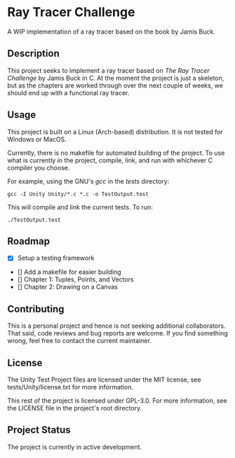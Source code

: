 # Ray Tracer Challenge 
A WIP implementation of a ray tracer based on the book by Jamis Buck.

## Description

This project seeks to implement a ray tracer based on _The Ray Tracer
Challenge_ by Jamis Buck in C.  At the moment the project is just a skeleton,
but as the chapters are worked through over the next couple of weeks, we should
end up with a functional ray tracer.

## Usage

This project is built on a Linux (Arch-based) distribution. It is not tested
for Windows or MacOS.

Currently, there is no makefile for automated building of the project. To use
what is currently in the project, compile, link, and run with whichever C
compiler you choose. 

For example, using the GNU's _gcc_ in the _tests_ directory:

```
gcc -I Unity Unity/*.c *.c -o TestOutput.test
```

This will compile and link the current tests. To run:

```
./TestOutput.test
```

## Roadmap

- [x] Setup a testing framework
- [] Add a makefile for easier building
- [] Chapter 1: Tuples, Points, and Vectors
- [] Chapter 2: Drawing on a Canvas

## Contributing

This is a personal project and hence is not seeking additional collaborators.
That said, code reviews and bug reports are welcome. If you find something
wrong, feel free to contact the current maintainer.

## License

The Unity Test Project files are licensed under the MIT license, see
tests/Unity/license.txt for more information.

This rest of the project is licensed under GPL-3.0. For more information, see
the LICENSE file in the project's root directory.

## Project Status

The project is currently in active development.
